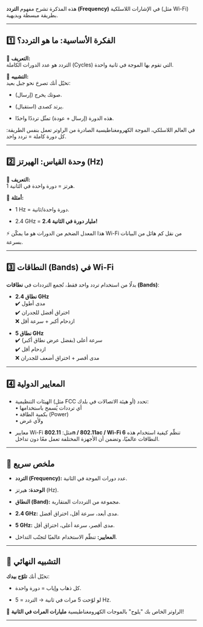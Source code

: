

هذه المذكرة تشرح مفهوم **التردد (Frequency)** في الإشارات اللاسلكية (مثل Wi-Fi) بطريقة مبسطة وبديهية.

---

## 1️⃣ الفكرة الأساسية: ما هو التردد؟

🔹 **التعريف:**  
التردد هو عدد الدورات الكاملة (Cycles) التي تقوم بها الموجة في ثانية واحدة.

🔹 **التشبيه:**  
تخيّل أنك تصرخ نحو جبل بعيد:

- صوتك يخرج (إرسال).
    
- يرتد كصدى (استقبال).
    
- هذه الدورة (إرسال + عودة) تمثّل ترددًا واحدًا.
    

في العالم اللاسلكي، الموجة الكهرومغناطيسية الصادرة من الراوتر تعمل بنفس الطريقة: كل دورة كاملة = تردد واحد.

---

## 2️⃣ وحدة القياس: الهيرتز (Hz)

🔹 **التعريف:**  
1 هرتز = دورة واحدة في الثانية.

🔹 **أمثلة:**

- 1 Hz = دورة واحدة/ثانية.
    
- 2.4 GHz = **2.4 مليار دورة في الثانية!**
    

⚡ هذا المعدل الضخم من الدورات هو ما يمكّن Wi-Fi من نقل كم هائل من البيانات بسرعة.

---

## 3️⃣ النطاقات (Bands) في Wi-Fi

بدلًا من استخدام تردد واحد فقط، تُجمع الترددات في **نطاقات (Bands)**:

- **نطاق 2.4 GHz**  
    ✔️ مدى أطول  
    ✔️ اختراق أفضل للجدران  
    ❌ ازدحام أكبر + سرعة أقل
    
- **نطاق 5 GHz**  
    ✔️ سرعة أعلى (بفضل عرض نطاق أكبر)  
    ✔️ ازدحام أقل  
    ❌ مدى أقصر + اختراق أضعف للجدران
    

---

## 4️⃣ المعايير الدولية

- الهيئات التنظيمية (مثل FCC أو هيئة الاتصالات في بلدك) تحدد:  
    • أي ترددات يُسمح باستخدامها  
    • بكمية الطاقة (Power)  
    • ولأي غرض
    
- معايير Wi-Fi مثل: **802.11n / 802.11ac / Wi-Fi 6** تنظّم كيفية استخدام هذه النطاقات عالميًا، وتضمن أن الأجهزة المختلفة تعمل معًا دون تداخل.
    

---

## 📝 ملخص سريع

- **التردد (Frequency):** عدد دورات الموجة في الثانية.
    
- **الوحدة:** هيرتز (Hz).
    
- **النطاق (Band):** مجموعة من الترددات المتقاربة.
    
- **2.4 GHz:** مدى أبعد، سرعة أقل، اختراق أفضل.
    
- **5 GHz:** مدى أقصر، سرعة أعلى، اختراق أقل.
    
- **المعايير:** تنظّم الاستخدام عالميًا لتجنّب التداخل.
    

---

## 🎯 التشبيه النهائي

تخيّل أنك **تلوّح بيدك**:

- كل ذهاب وإياب = دورة واحدة.
    
- لو لوّحت 5 مرات في ثانية → التردد = 5 Hz.
    

📡 الراوتر الخاص بك "يلوح" بالموجات الكهرومغناطيسية **مليارات المرات في الثانية**!

---
